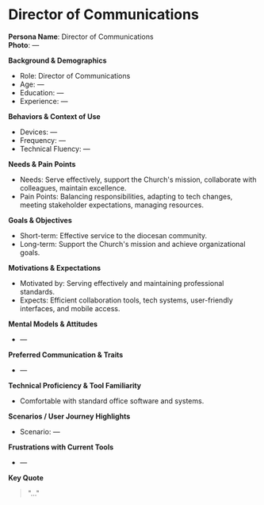 
# Director of Communications

**Persona Name**: Director of Communications  
**Photo**: —  

**Background & Demographics**  
- Role: Director of Communications  
- Age: —  
- Education: —  
- Experience: —  

**Behaviors & Context of Use**  
- Devices: —  
- Frequency: —  
- Technical Fluency: —  

**Needs & Pain Points**  
- Needs: Serve effectively, support the Church's mission, collaborate with colleagues, maintain excellence.  
- Pain Points: Balancing responsibilities, adapting to tech changes, meeting stakeholder expectations, managing resources.  

**Goals & Objectives**  
- Short-term: Effective service to the diocesan community.  
- Long-term: Support the Church's mission and achieve organizational goals.  

**Motivations & Expectations**  
- Motivated by: Serving effectively and maintaining professional standards.  
- Expects: Efficient collaboration tools, tech systems, user-friendly interfaces, and mobile access.  

**Mental Models & Attitudes**  
- —  

**Preferred Communication & Traits**  
- —  

**Technical Proficiency & Tool Familiarity**  
- Comfortable with standard office software and systems.  

**Scenarios / User Journey Highlights**  
- Scenario: —  

**Frustrations with Current Tools**  
- —  

**Key Quote**  
> "…"  